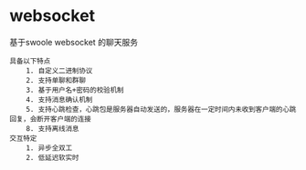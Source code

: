 # websocket
基于swoole websocket 的聊天服务 

    具备以下特点
        1. 自定义二进制协议
        2. 支持单聊和群聊 
        3. 基于用户名+密码的校验机制 
        4. 支持消息确认机制
        5. 支持心跳检查，心跳包是服务器自动发送的，服务器在一定时间内未收到客户端的心跳回复，会断开客户端的连接
        8. 支持离线消息
    交互特定
        1. 异步全双工 
        2. 低延迟软实时
